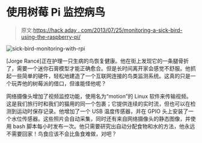 # 使用树莓 Pi 监控病鸟

> 原文:[https://hack aday . com/2013/07/25/monitoring-a-sick-bird-using-the-raspberry-pi/](https://hackaday.com/2013/07/25/monitoring-a-sick-bird-using-the-raspberry-pi/)

![sick-bird-monitoring-with-rpi](../Images/d7ebf99e61a4d7d0045eaed6baa7a893.png)

[Jorge Rancé]正在护理一只生病的鸟恢复健康。他在街上发现它的一条腿骨折了，需要一个迷你石膏模型才能正确愈合。但是长时间离开家会感觉不舒服。他抓起一些简单的硬件，轻松地建造了一个互联网连接的鸟类监测系统。这真的只是一个玩弄他的树莓派的借口，但谁能怪他呢？

网络摄像头增加了视频监控功能，使用名为“motion”的 Linux 软件来传输视频。这是我们旅行时和我们的猫用的同一个包裹；它提供连续的实时流，但也可以在检测到运动时保存记录。他增加了一个 USB 温度传感器，并在 GPIO 头上安装了一个水位传感器。这些照片会自动采集，同时还有来自网络摄像头的静态图像，并使用 bash 脚本每小时发布一次。他只需要研究出自动分配食物和水的方法，他永远不需要回家！鸟食应该不会比鱼食难做，对吧？